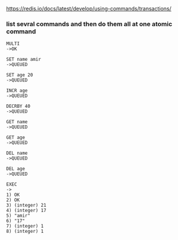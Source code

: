 https://redis.io/docs/latest/develop/using-commands/transactions/

### list sevral commands and then do them all at one atomic command

    MULTI 
    ->OK
    
    SET name amir
    ->QUEUED
    
    SET age 20
    ->QUEUED
    
    INCR age
    ->QUEUED
    
    DECRBY 40
    ->QUEUED
    
    GET name
    ->QUEUED
    
    GET age
    ->QUEUED
    
    DEL name
    ->QUEUED
    
    DEL age
    ->QUEUED
    
    EXEC
    ->
    1) OK
    2) OK
    3) (integer) 21
    4) (integer) 17
    5) "amir"
    6) "17"
    7) (integer) 1
    8) (integer) 1
